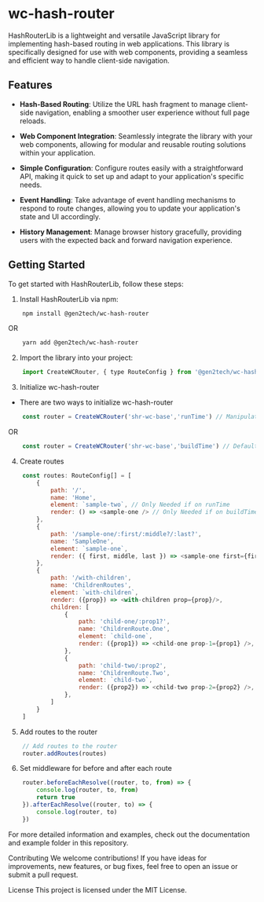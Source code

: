 # wc-hash-router

HashRouterLib is a lightweight and versatile JavaScript library for implementing hash-based routing in web applications. This library is specifically designed for use with web components, providing a seamless and efficient way to handle client-side navigation.

## Features

- **Hash-Based Routing**: Utilize the URL hash fragment to manage client-side navigation, enabling a smoother user experience without full page reloads.

- **Web Component Integration**: Seamlessly integrate the library with your web components, allowing for modular and reusable routing solutions within your application.

- **Simple Configuration**: Configure routes easily with a straightforward API, making it quick to set up and adapt to your application's specific needs.

- **Event Handling**: Take advantage of event handling mechanisms to respond to route changes, allowing you to update your application's state and UI accordingly.

- **History Management**: Manage browser history gracefully, providing users with the expected back and forward navigation experience.

## Getting Started

To get started with HashRouterLib, follow these steps:

1. Install HashRouterLib via npm:

```bash
    npm install @gen2tech/wc-hash-router
```

OR

```bash
    yarn add @gen2tech/wc-hash-router
```

2. Import the library into your project:
  
```javascript
    import CreateWCRouter, { type RouteConfig } from '@gen2tech/wc-hash-router';
```

3. Initialize wc-hash-router

- There are two ways to initialize wc-hash-router
  
```javascript
    const router = CreateWCRouter('shr-wc-base','runTime') // Manipulate DOM while routing
```
OR  

```javascript
    const router = CreateWCRouter('shr-wc-base','buildTime') // Default more on this
```

4. Create routes
```javascript
    const routes: RouteConfig[] = [
        {
            path: '/',
            name: 'Home',
            element: `sample-two`, // Only Needed if on runTime
            render: () => <sample-one /> // Only Needed if on buildTime
        },
        {
            path: '/sample-one/:first/:middle?/:last?',
            name: 'SampleOne',
            element: `sample-one`,
            render: ({ first, middle, last }) => <sample-one first={first} middle={middle} last={last} />
        },
        {
            path: '/with-children',
            name: 'ChildrenRoutes',
            element: `with-children`,
            render: ({prop}) => <with-children prop={prop}/>,
            children: [
                {
                    path: 'child-one/:prop1?',
                    name: 'ChildrenRoute.One',
                    element: `child-one`,
                    render: ({prop1}) => <child-one prop-1={prop1} />,
                },
                {
                    path: 'child-two/:prop2',
                    name: 'ChildrenRoute.Two',
                    element: `child-two`,
                    render: ({prop2}) => <child-two prop-2={prop2} />,
                },
            ]
        }
    ]
```

5. Add routes to the router
```javascript
    // Add routes to the router
    router.addRoutes(routes)
```

6. Set middleware for before and after each route
```javascript
    router.beforeEachResolve((router, to, from) => {
        console.log(router, to, from)
        return true
    }).afterEachResolve((router, to) => {
        console.log(router, to)
    })
```

For more detailed information and examples, check out the documentation and example folder in this repository.

Contributing
We welcome contributions! If you have ideas for improvements, new features, or bug fixes, feel free to open an issue or submit a pull request.

License
This project is licensed under the MIT License.
